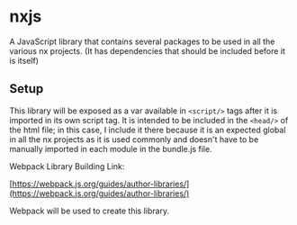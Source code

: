 # nxjs

A JavaScript library that contains several packages to be used in all the various nx projects. (It has dependencies that should be included before it is itself)

## Setup

This library will be exposed as a var available in `<script/>` tags after it is imported in its own script tag. It is intended to be included in the `<head/>` of the html file; in this case, I include it there because it is an expected global in all the nx projects as it is used commonly and doesn't have to be manually imported in each module in the bundle.js file.

Webpack Library Building Link:

[https://webpack.js.org/guides/author-libraries/](https://webpack.js.org/guides/author-libraries/)

Webpack will be used to create this library.
